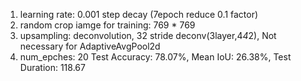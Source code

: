 1. learning rate: 0.001 step decay (7epoch reduce 0.1 factor)
2. random crop iamge for training: 769 * 769
3. upsampling: deconvolution, 32 stride deconv(3layer,4*4*2), Not necessary for AdaptiveAvgPool2d
4. num_epches: 20
Test Accuracy: 78.07%, Mean IoU: 26.38%, Test Duration: 118.67

